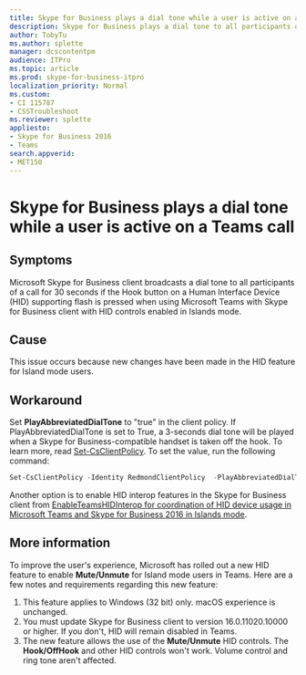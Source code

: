 ```yaml
---
title: Skype for Business plays a dial tone while a user is active on a Teams call
description: Skype for Business plays a dial tone to all participants of a call for 30 seconds in a call, this article provides a workaround. 
author: TobyTu
ms.author: splette
manager: dcscontentpm
audience: ITPro 
ms.topic: article 
ms.prod: skype-for-business-itpro
localization_priority: Normal
ms.custom: 
- CI 115787
- CSSTroubleshoot
ms.reviewer: splette
appliesto:
- Skype for Business 2016
- Teams
search.appverid: 
- MET150
---
```


# Skype for Business plays a dial tone while a user is active on a Teams call

## Symptoms

Microsoft Skype for Business client broadcasts a dial tone to all participants of a call for 30 seconds if the Hook button on a Human Interface Device (HID) supporting flash is pressed when using Microsoft Teams with Skype for Business client with HID controls enabled in Islands mode.

## Cause

This issue occurs because new changes have been made in the HID feature for Island mode users.

## Workaround

Set **PlayAbbreviatedDialTone** to "true" in the client policy. If PlayAbbreviatedDialTone is set to True, a 3-seconds dial tone will be played when a Skype for Business-compatible handset is taken off the hook. To learn more, read [Set-CsClientPolicy](https://docs.microsoft.com/powershell/module/skype/set-csclientpolicy?view=skype-ps). To set the value, run the following command:

```powershell
Set-CsClientPolicy -Identity RedmondClientPolicy  -PlayAbbreviatedDialTone $True
```
Another option is to enable HID interop features in the Skype for Business client from [EnableTeamsHIDInterop for coordination of HID device usage in Microsoft Teams and Skype for Business 2016 in Islands mode](https://support.microsoft.com/en-us/help/4559449).

## More information

To improve the user's experience, Microsoft has rolled out a new HID feature to enable **Mute/Unmute** for Island mode users in Teams. Here are a few notes and requirements regarding this new feature:
 
1. This feature applies to Windows (32 bit) only. macOS experience is unchanged.
2. You must update Skype for Business client to version 16.0.11020.10000 or higher. If you don't, HID will remain disabled in Teams.
3. The new feature allows the use of the **Mute/Unmute** HID controls. The **Hook/OffHook** and other HID controls won't work. Volume control and ring tone aren't affected.
